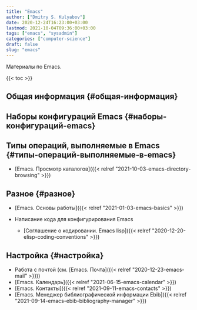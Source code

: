 ```yaml
---
title: "Emacs"
author: ["Dmitry S. Kulyabov"]
date: 2020-12-24T16:23:00+03:00
lastmod: 2021-10-04T09:36:00+03:00
tags: ["emacs", "sysadmin"]
categories: ["computer-science"]
draft: false
slug: "emacs"
---
```


Материалы по Emacs.

<!--more-->

{{< toc >}}


## Общая информация {#общая-информация}


## Наборы конфигураций Emacs {#наборы-конфигураций-emacs}


## Типы операций, выполняемые в Emacs {#типы-операций-выполняемые-в-emacs}

-   [Emacs. Просмотр каталогов]({{< relref "2021-10-03-emacs-directory-browsing" >}})


## Разное {#разное}

-   [Emacs. Основы работы]({{< relref "2021-01-03-emacs-basics" >}})

-   Написание кода для конфигурирования Emacs
    -   [Соглашение о кодировании. Emacs lisp]({{< relref "2020-12-20-elisp-coding-conventions" >}})


## Настройка {#настройка}

-   Работа с почтой (см. [Emacs. Почта]({{< relref "2020-12-23-emacs-mail" >}}))
-   [Emacs. Календарь]({{< relref "2021-06-15-emacs-calendar" >}})
-   [Emacs. Контакты]({{< relref "2021-09-11-emacs-contacts" >}})
-   [Emacs. Менеджер библиографической информации Ebib]({{< relref "2021-09-14-emacs-ebib-bibliography-manager" >}})
